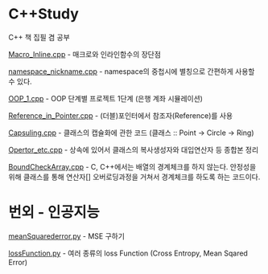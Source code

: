 # C++Study
C++ 책 집필 겸 공부

[Macro_Inline.cpp](https://github.com/KwonHyeonSu/C-Study/blob/main/Macro_Inline.cpp) - 매크로와 인라인함수의 장단점

[namespace_nickname.cpp](https://github.com/KwonHyeonSu/C-Study/blob/main/namespace_nickname.cpp) - namespace의 중첩시에 별칭으로 간편하게 사용할 수 있다.

[OOP_1.cpp](https://github.com/KwonHyeonSu/Cplusplus_Study/blob/main/OOP_1.cpp) - OOP 단계별 프로젝트 1단계 (은행 계좌 시뮬레이션)

[Reference_in_Pointer.cpp](https://github.com/KwonHyeonSu/Cplusplus_Study/blob/main/Reference_in_Pointer.cpp) - (더블)포인터에서 참조자(Reference)를 사용

[Capsuling.cpp](https://github.com/KwonHyeonSu/Cplusplus_Study/blob/main/Capsuling.cpp) - 클래스의 캡슐화에 관한 코드 (클래스 :: Point -> Circle -> Ring)

[Opertor_etc.cpp](https://github.com/KwonHyeonSu/Cplusplus_Study/blob/main/Opertor_etc.cpp) - 상속에 있어서 클래스의 복사생성자와 대입연산자 등 종합본 정리

[BoundCheckArray.cpp](https://github.com/KwonHyeonSu/Cplusplus_Study/blob/main/BoundCheckArray.cpp) - C, C++에서는 배열의 경계체크를 하지 않는다. 안정성을 위해 클래스를 통해 연산자[] 오버로딩과정을 거쳐서 경계체크를 하도록 하는 코드이다.

# 번외 - 인공지능

[meanSquarederror.py](https://github.com/KwonHyeonSu/Cplusplus_Study/blob/main/mean_Sqared_error.py) - MSE 구하기

[lossFunction.py](https://github.com/KwonHyeonSu/Cplusplus_Study/blob/main/lossFunction.py) - 여러 종류의 loss Function (Cross Entropy, Mean Sqared Error)
